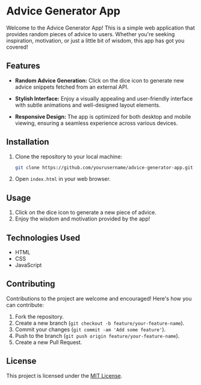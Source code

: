 # Advice Generator App

Welcome to the Advice Generator App! This is a simple web application that provides random pieces of advice to users. Whether you're seeking inspiration, motivation, or just a little bit of wisdom, this app has got you covered!

## Features

- **Random Advice Generation:** Click on the dice icon to generate new advice snippets fetched from an external API.
  
- **Stylish Interface:** Enjoy a visually appealing and user-friendly interface with subtle animations and well-designed layout elements.

- **Responsive Design:** The app is optimized for both desktop and mobile viewing, ensuring a seamless experience across various devices.

## Installation

1. Clone the repository to your local machine:

    ```bash
    git clone https://github.com/yourusername/advice-generator-app.git
    ```

2. Open `index.html` in your web browser.

## Usage

1. Click on the dice icon to generate a new piece of advice.
2. Enjoy the wisdom and motivation provided by the app!

## Technologies Used

- HTML
- CSS
- JavaScript

## Contributing

Contributions to the project are welcome and encouraged! Here's how you can contribute:

1. Fork the repository.
2. Create a new branch (`git checkout -b feature/your-feature-name`).
3. Commit your changes (`git commit -am 'Add some feature'`).
4. Push to the branch (`git push origin feature/your-feature-name`).
5. Create a new Pull Request.

## License

This project is licensed under the [MIT License](LICENSE).

